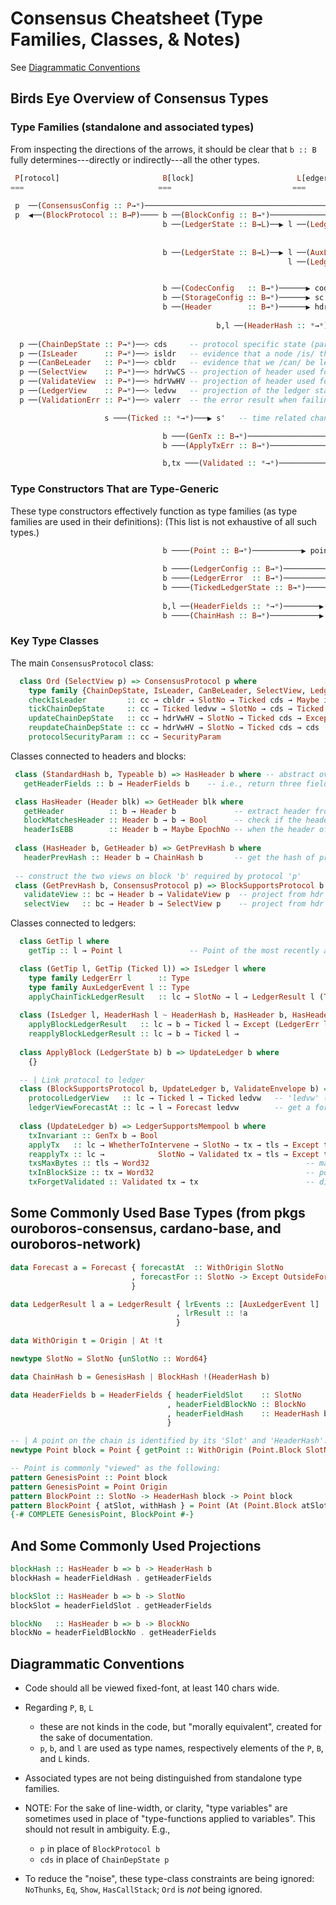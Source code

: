 # Consensus Cheatsheet (Type Families, Classes, & Notes)

See [Diagrammatic Conventions](#diagrammatic-conventions)
    
## Birds Eye Overview of Consensus Types
### Type Families (standalone and associated types)
    
From inspecting the directions of the arrows, it should be clear that `b :: B`
fully determines---directly or indirectly---all the other types.

``` haskell
 P[rotocol]                       B[lock]                       L[edger]                     -- (the P,B,L "kinds")
===                              ===                           ===
                                                                                                  ┏━━━━━━━━━━━┓
 p  ──(ConsensusConfig :: P→*)──────────────────────────────────────────────────────────────▶ cc  ┃{- static-}┃
 p  ◀──(BlockProtocol :: B→P)──── b ──(BlockConfig :: B→*)──────────────────────────────────▶ bc  ┃{- config-}┃
                                  b ──(LedgerState :: B→L)──▶ l ──(LedgerCfg :: L→*)────────▶ lc  ┃{- data  -}┃
                                                                                                  ┗━━━━━━━━━━━┛
                                  
                                  b ──(LedgerState :: B→L)──▶ l ──(AuxLedgerEvent :: L→*)──▶ lev   -- events emitted by ledger
                                                              l ──(LedgerErr :: L→*)───────▶ lerr  -- errors when updating ledger


                                  b ──(CodecConfig   :: B→*)──────▶ codecc -- for serialisation and deserialisation
                                  b ──(StorageConfig :: B→*)──────▶ sc     -- for (re)initializing the Storage Layer
                                  b ──(Header        :: B→*)──────▶ hdr    -- link block to its header
                                  
                                              b,l ──(HeaderHash :: *→*)──────▶ hash   -- link block/ledger to a hash
                        
  p ──(ChainDepState :: P→*)──> cds     -- protocol specific state (part that depends on the chain), would rollback when chain does
  p ──(IsLeader      :: P→*)──> isldr   -- evidence that a node /is/ the leader
  p ──(CanBeLeader   :: P→*)──> cbldr   -- evidence that we /can/ be leader
  p ──(SelectView    :: P→*)──> hdrVwCS -- projection of header used for chain selection (using 'Ord hdrVwCS'); often 'BlockNo'
  p ──(ValidateView  :: P→*)──> hdrVwHV -- projection of header used for header validation (not full block validation)
  p ──(LedgerView    :: P→*)──> ledvw   -- projection of the ledger state ('l') that is required by the protocol
  p ──(ValidationErr :: P→*)──> valerr  -- the error result when failing to add new header to 'cds'

                     s ───(Ticked :: *→*)───▶ s'   -- time related changes applied to some state ('l', 'ledvw', 'cds')

                                  b ───(GenTx :: B→*)────────────────────────▶ tx      -- generalized transactions
                                  b ───(ApplyTxErr :: B→*)───────────────────▶ txerr   -- errors

                                  b,tx ───(Validated :: *→*)─────────────────▶ valb,valtx  -- add proof of validity to b,tx
```

### Type Constructors That are Type-Generic

These type constructors effectively function as type families (as type families are used in their definitions):
(This list is not exhaustive of all such types.)

```haskell
                                  b ────(Point :: B→*)───────────▶ point    -- newtype ... -- a point on the chain: hash & slotno
                                  
                                  b ────(LedgerConfig :: B→*)───────────▶ lc    -- type LedgerConfig b = LedgerCfg (LedgerState b)
                                  b ────(LedgerError  :: B→*)───────────▶ lerr  -- type LedgerError  b = LedgerErr (LedgerState b)
                                  b ────(TickedLedgerState :: B→*)──────▶ tls   -- type TickedLedgerState b = Ticked (LedgerState b)
                                  
                                  b,l ──(HeaderFields :: *→*)────────▶ data .. = .. SlotNo .. BlockNo .. HeaderHash b ..
                                  b ────(ChainHash :: B→*)───────────▶ data ChainHash b = GenesisHash | BlockHash !(HeaderHash b)
```

### Key Type Classes

The main `ConsensusProtocol` class:

```haskell
  class Ord (SelectView p) => ConsensusProtocol p where
    type family {ChainDepState, IsLeader, CanBeLeader, SelectView, LedgerView, ValidationErr, ValidateView} :: P → *
    checkIsLeader         :: cc → cbldr → SlotNo → Ticked cds → Maybe isldr          -- 'Just evidence' when we can lead this slot
    tickChainDepState     :: cc → Ticked ledvw → SlotNo → cds → Ticked cds           -- update the 'cds' based on passage of time (SlotNo)
    updateChainDepState   :: cc → hdrVwHV → SlotNo → Ticked cds → Except valerr cds  -- apply header to 'cds' (may error; leader check + etc.)
    reupdateChainDepState :: cc → hdrVwHV → SlotNo → Ticked cds → cds                -- re-apply header to 'cds' (never errors)
    protocolSecurityParam :: cc → SecurityParam                                      -- get security parameter 'k'
```
Classes connected to headers and blocks:
```haskell
 class (StandardHash b, Typeable b) => HasHeader b where -- abstract over block headers
   getHeaderFields :: b → HeaderFields b    -- i.e., return three fields: slot, blockno, hash

 class HasHeader (Header blk) => GetHeader blk where
   getHeader          :: b → Header b             -- extract header from the block
   blockMatchesHeader :: Header b → b → Bool      -- check if the header is the header of the block
   headerIsEBB        :: Header b → Maybe EpochNo -- when the header of an Epoch Boundary Block (EBB), ...
 
 class (HasHeader b, GetHeader b) => GetPrevHash b where   
   headerPrevHash :: Header b → ChainHash b       -- get the hash of predecessor
 
 -- construct the two views on block 'b' required by protocol 'p'
 class (GetPrevHash b, ConsensusProtocol p) => BlockSupportsProtocol b where              
   validateView :: bc → Header b → ValidateView p  -- project from hdr for hdr validation
   selectView   :: bc → Header b → SelectView p    -- project from hdr for chain selection
```
Classes connected to ledgers:
```haskell
  class GetTip l where                         
    getTip :: l → Point l               -- Point of the most recently applied block

  class (GetTip l, GetTip (Ticked l)) => IsLedger l where
    type family LedgerErr l      :: Type                   
    type family AuxLedgerEvent l :: Type
    applyChainTickLedgerResult   :: lc → SlotNo → l → LedgerResult l (Ticked l)  -- apply slot based state transformations (tip unchanged)
        
  class (IsLedger l, HeaderHash l ~ HeaderHash b, HasHeader b, HasHeader (Header b)) => ApplyBlock l b where
    applyBlockLedgerResult   :: lc → b → Ticked l → Except (LedgerErr l) (LedgerResult l l)  
    reapplyBlockLedgerResult :: lc → b → Ticked l →                       LedgerResult l l
    
  class ApplyBlock (LedgerState b) b => UpdateLedger b where
    {}

  -- | Link protocol to ledger
  class (BlockSupportsProtocol b, UpdateLedger b, ValidateEnvelope b) => LedgerSupportsProtocol b where
    protocolLedgerView   :: lc → Ticked l → Ticked ledvw   -- 'ledvw' ('LedgerView (BlockProtocol b)') extracted from the ledger
    ledgerViewForecastAt :: lc → l → Forecast ledvw        -- get a forecast (of future 'ledvw's) from a given ledger state.
      
  class (UpdateLedger b) => LedgerSupportsMempool b where
    txInvariant :: GenTx b → Bool                                                -- check if internal invariants of the transaction hold
    applyTx   :: lc → WhetherToIntervene → SlotNo → tx → tls → Except txerr (tls, Validated tx)      -- apply an unvalidated transaction
    reapplyTx :: lc →            SlotNo → Validated tx → tls → Except txerr tls          -- apply a previously validated transaction ...
    txsMaxBytes :: tls → Word32                                   -- max number of bytes of transactions that can be put into a block
    txInBlockSize :: tx → Word32                                  -- post-serialisation size in bytes of a 'GenTx b'
    txForgetValidated :: Validated tx → tx                        -- discard the evidence that transaction has been previously validated
```

## Some Commonly Used Base Types (from pkgs ouroboros-consensus, cardano-base, and ouroboros-network)

``` haskell
data Forecast a = Forecast { forecastAt  :: WithOrigin SlotNo                                    -- Forecast a - Forecast the effect
                           , forecastFor :: SlotNo -> Except OutsideForecastRange (Ticked a)     --              of time ticking
                           }

data LedgerResult l a = LedgerResult { lrEvents :: [AuxLedgerEvent l]                   -- LedgerResult l a - The result of invoking 
                                     , lrResult :: !a                                   -- a ledger function that does validation
                                     }

data WithOrigin t = Origin | At !t

newtype SlotNo = SlotNo {unSlotNo :: Word64}                                -- SlotNo - The 0-based index for the Ourboros time slot.

data ChainHash b = GenesisHash | BlockHash !(HeaderHash b)

data HeaderFields b = HeaderFields { headerFieldSlot    :: SlotNo                                -- HeaderFields - fields we expect
                                   , headerFieldBlockNo :: BlockNo                               --                to be present in
                                   , headerFieldHash    :: HeaderHash b                          --                a block.
                                   }

-- | A point on the chain is identified by its 'Slot' and 'HeaderHash'.
newtype Point block = Point { getPoint :: WithOrigin (Point.Block SlotNo (HeaderHash block)) }

-- Point is commonly "viewed" as the following:
pattern GenesisPoint :: Point block
pattern GenesisPoint = Point Origin
pattern BlockPoint :: SlotNo -> HeaderHash block -> Point block
pattern BlockPoint { atSlot, withHash } = Point (At (Point.Block atSlot withHash))
{-# COMPLETE GenesisPoint, BlockPoint #-}

```
  
## And Some Commonly Used Projections

``` haskell
blockHash :: HasHeader b => b -> HeaderHash b
blockHash = headerFieldHash . getHeaderFields

blockSlot :: HasHeader b => b -> SlotNo
blockSlot = headerFieldSlot . getHeaderFields

blockNo   :: HasHeader b => b -> BlockNo
blockNo = headerFieldBlockNo . getHeaderFields
```

## Diagrammatic Conventions

- Code should all be viewed fixed-font, at least 140 chars wide.

- Regarding `P`, `B`, `L`
   - these are not kinds in the code, but "morally equivalent",  created for the sake of documentation.
   - `p`, `b`, and `l` are used as type names, respectively elements of the `P`,
     `B`, and `L` kinds.
  
- Associated types are not being distinguished from standalone type families.
  
- NOTE: For the sake of line-width, or clarity, "type variables" are sometimes
  used in place of "type-functions applied to variables".  This should not
  result in ambiguity.  E.g.,
   -  `p` in place of `BlockProtocol b`
   -  `cds` in place of `ChainDepState p`
  
- To reduce the "noise", these type-class constraints are being ignored:
  `NoThunks`, `Eq`, `Show`, `HasCallStack`; `Ord` is *not* being ignored.
